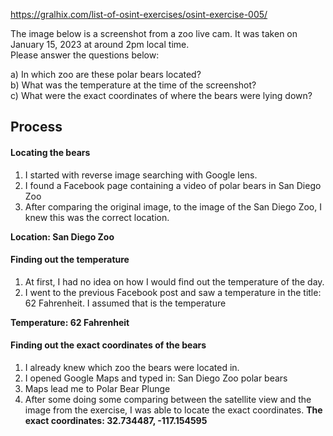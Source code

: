 https://gralhix.com/list-of-osint-exercises/osint-exercise-005/

The image below is a screenshot from a zoo live cam. It was taken on January 15, 2023 at around 2pm local time.  
Please answer the questions below:  
  
a) In which zoo are these polar bears located?  
b) What was the temperature at the time of the screenshot?  
c) What were the exact coordinates of where the bears were lying down?


## Process
#### Locating the bears
1. I started with reverse image searching with Google lens.
2. I found a Facebook page containing a video of polar bears in San Diego Zoo
3. After comparing the original image, to the image of the San Diego Zoo, I knew this was the correct location.

**Location: San Diego Zoo**

#### Finding out the temperature
1. At first, I had no idea on how I would find out the temperature of the day.
2. I went to the previous Facebook post and saw a temperature in the title: 62 Fahrenheit. I assumed that is the temperature

**Temperature: 62 Fahrenheit**

#### Finding out the exact coordinates of the bears
1. I already knew which zoo the bears were located in. 
2. I opened Google Maps and typed in: San Diego Zoo polar bears
3. Maps lead me to Polar Bear Plunge
4. After some doing some comparing between the satellite view and the image from the exercise, I was able to locate the exact coordinates.
**The exact coordinates: 32.734487, -117.154595**
